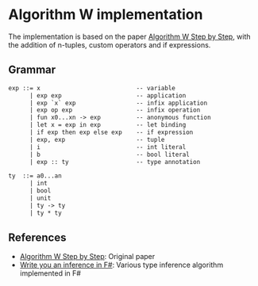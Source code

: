 # Algorithm W implementation

The implementation is based on the paper [Algorithm W Step by Step][algo-w],
with the addition of n-tuples, custom operators and if expressions.

## Grammar

```txt
exp ::= x                           -- variable
      | exp exp                     -- application
      | exp `x` exp                 -- infix application
      | exp op exp                  -- infix operation
      | fun x0...xn -> exp          -- anonymous function
      | let x = exp in exp          -- let binding
      | if exp then exp else exp    -- if expression
      | exp, exp                    -- tuple
      | i                           -- int literal
      | b                           -- bool literal
      | exp :: ty                   -- type annotation

ty  ::= a0...an
      | int
      | bool
      | unit
      | ty -> ty
      | ty * ty
```

## References

* [Algorithm W Step by Step][algo-w]: Original paper
* [Write you an inference in F#][fsharp]: Various type inference algorithm implemented in F#

[algo-w]: http://citeseerx.ist.psu.edu/viewdoc/download?doi=10.1.1.65.7733&rep=rep1&type=pdf
[fsharp]: https://github.com/7sharp9/write-you-an-inference-in-fsharp
